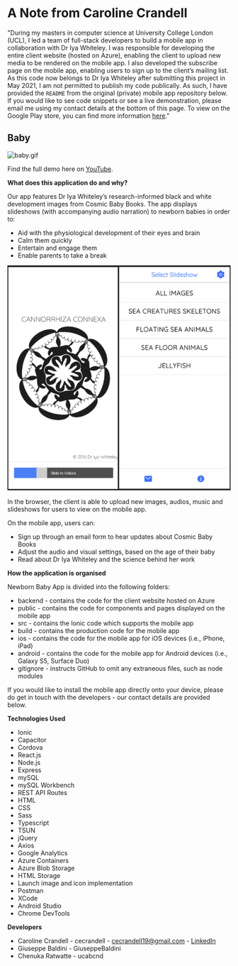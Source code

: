 # A Note from Caroline Crandell

"During my masters in computer science at University College London (UCL), I led a team of full-stack developers to build a mobile app in collaboration with Dr Iya Whiteley. I was responsible for developing the entire client website (hosted on Azure), enabling the client to upload new media to be rendered on the mobile app. I also developed the subscribe page on the mobile app, enabling users to sign up to the client’s mailing list. As this code now belongs to Dr Iya Whiteley after submitting this project in May 2021, I am not permitted to publish my code publically. As such, I have provided the `README` from the original (private) mobile app repository below. If you would like to see code snippets or see a live demonstration, please email me using my contact details at the bottom of this page. To view on the Google Play store, you can find more information [here](https://cosmicbabybooks.com/app-new)."

## Baby

![baby.gif](public/assets/images/baby.gif)

Find the full demo here on [YouTube](https://youtu.be/fLU6xfHWmhw).

**What does this application do and why?**

Our app features Dr Iya Whiteley’s research-informed black and white development images from Cosmic Baby Books. The app displays slideshows (with accompanying audio narration) to newborn babies in order to:

- Aid with the physiological development of their eyes and brain
- Calm them quickly
- Entertain and engage them
- Enable parents to take a break

![readme](public/assets/images/readme.png)

In the browser, the client is able to upload new images, audios, music and slideshows for users to view on the mobile app.

On the mobile app, users can:

- Sign up through an email form to hear updates about Cosmic Baby Books
- Adjust the audio and visual settings, based on the age of their baby
- Read about Dr Iya Whiteley and the science behind her work

**How the application is organised**

Newborn Baby App is divided into the following folders:

- backend - contains the code for the client website hosted on Azure
- public - contains the code for components and pages displayed on the mobile app
- src - contains the Ionic code which supports the mobile app
- build - contains the production code for the mobile app
- ios - contains the code for the mobile app for iOS devices (i.e., iPhone, iPad)
- android - contains the code for the mobile app for Android devices (i.e., Galaxy S5, Surface Duo)
- gitignore - instructs GitHub to omit any extraneous files, such as node modules

If you would like to install the mobile app directly onto your device, please do get in touch with the developers - our contact details are provided below.

**Technologies Used**

- Ionic
- Capacitor
- Cordova
- React.js
- Node.js
- Express
- mySQL
- mySQL Workbench
- REST API Routes
- HTML
- CSS
- Sass
- Typescript
- TSUN
- jQuery
- Axios
- Google Analytics
- Azure Containers
- Azure Blob Storage
- HTML Storage
- Launch image and icon implementation
- Postman
- XCode
- Android Studio
- Chrome DevTools

**Developers**

- Caroline Crandell - cecrandell - cecrandell19@gmail.com - [LinkedIn](https://www.linkedin.com/in/carolinecrandell/)
- Giuseppe Baldini - GiuseppeBaldini
- Chenuka Ratwatte - ucabcnd
